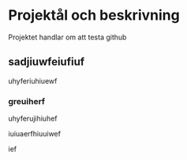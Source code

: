 # Projektål och beskrivning 

Projektet handlar om att testa github

## sadjiuwfeiufiuf
uhyferiuhiuewf

### greuiherf
uhyferujihiuhef

iuiuaerfhiuuiwef

ief
